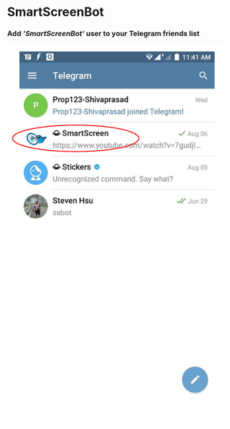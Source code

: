 # SmartScreenBot

### Add _'SmartScreenBot'_ user to your Telegram friends list

![](/assets/smartbot.png)
